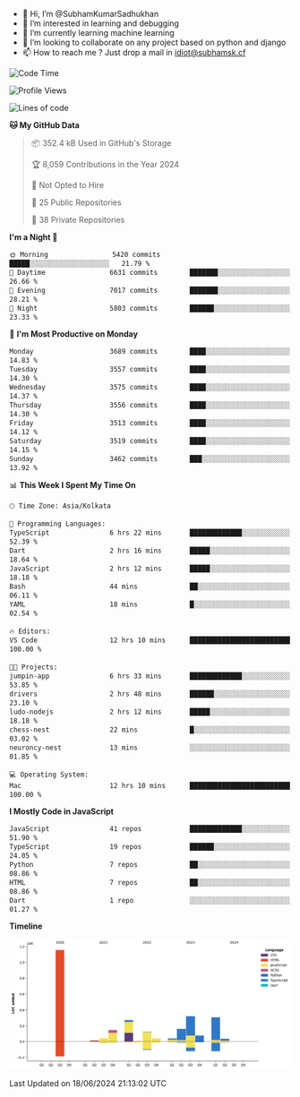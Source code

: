 - 👋 Hi, I’m @SubhamKumarSadhukhan
- 👀 I’m interested in learning and debugging
- 🌱 I’m currently learning machine learning
- 💞️ I’m looking to collaborate on any project based on python and django
- 📫 How to reach me ?
      Just drop a mail in idiot@subhamsk.cf

<!---
SubhamKumarSadhukhan/SubhamKumarSadhukhan is a ✨ special ✨ repository because its `README.md` (this file) appears on your GitHub profile.
You can click the Preview link to take a look at your changes.
--->


<!--START_SECTION:waka-->
![Code Time](http://img.shields.io/badge/Code%20Time-2%2C241%20hrs%2033%20mins-blue)

![Profile Views](http://img.shields.io/badge/Profile%20Views-3-blue)

![Lines of code](https://img.shields.io/badge/From%20Hello%20World%20I%27ve%20Written-2.7%20million%20lines%20of%20code-blue)

**🐱 My GitHub Data** 

> 📦 352.4 kB Used in GitHub's Storage 
 > 
> 🏆 8,059 Contributions in the Year 2024
 > 
> 🚫 Not Opted to Hire
 > 
> 📜 25 Public Repositories 
 > 
> 🔑 38 Private Repositories 
 > 
**I'm a Night 🦉** 

```text
🌞 Morning                5420 commits        █████░░░░░░░░░░░░░░░░░░░░   21.79 % 
🌆 Daytime                6631 commits        ███████░░░░░░░░░░░░░░░░░░   26.66 % 
🌃 Evening                7017 commits        ███████░░░░░░░░░░░░░░░░░░   28.21 % 
🌙 Night                  5803 commits        ██████░░░░░░░░░░░░░░░░░░░   23.33 % 
```
📅 **I'm Most Productive on Monday** 

```text
Monday                   3689 commits        ████░░░░░░░░░░░░░░░░░░░░░   14.83 % 
Tuesday                  3557 commits        ████░░░░░░░░░░░░░░░░░░░░░   14.30 % 
Wednesday                3575 commits        ████░░░░░░░░░░░░░░░░░░░░░   14.37 % 
Thursday                 3556 commits        ████░░░░░░░░░░░░░░░░░░░░░   14.30 % 
Friday                   3513 commits        ████░░░░░░░░░░░░░░░░░░░░░   14.12 % 
Saturday                 3519 commits        ████░░░░░░░░░░░░░░░░░░░░░   14.15 % 
Sunday                   3462 commits        ███░░░░░░░░░░░░░░░░░░░░░░   13.92 % 
```


📊 **This Week I Spent My Time On** 

```text
🕑︎ Time Zone: Asia/Kolkata

💬 Programming Languages: 
TypeScript               6 hrs 22 mins       █████████████░░░░░░░░░░░░   52.39 % 
Dart                     2 hrs 16 mins       █████░░░░░░░░░░░░░░░░░░░░   18.64 % 
JavaScript               2 hrs 12 mins       █████░░░░░░░░░░░░░░░░░░░░   18.18 % 
Bash                     44 mins             ██░░░░░░░░░░░░░░░░░░░░░░░   06.11 % 
YAML                     18 mins             █░░░░░░░░░░░░░░░░░░░░░░░░   02.54 % 

🔥 Editors: 
VS Code                  12 hrs 10 mins      █████████████████████████   100.00 % 

🐱‍💻 Projects: 
jumpin-app               6 hrs 33 mins       █████████████░░░░░░░░░░░░   53.85 % 
drivers                  2 hrs 48 mins       ██████░░░░░░░░░░░░░░░░░░░   23.10 % 
ludo-nodejs              2 hrs 12 mins       █████░░░░░░░░░░░░░░░░░░░░   18.18 % 
chess-nest               22 mins             █░░░░░░░░░░░░░░░░░░░░░░░░   03.02 % 
neuroncy-nest            13 mins             ░░░░░░░░░░░░░░░░░░░░░░░░░   01.85 % 

💻 Operating System: 
Mac                      12 hrs 10 mins      █████████████████████████   100.00 % 
```

**I Mostly Code in JavaScript** 

```text
JavaScript               41 repos            █████████████░░░░░░░░░░░░   51.90 % 
TypeScript               19 repos            ██████░░░░░░░░░░░░░░░░░░░   24.05 % 
Python                   7 repos             ██░░░░░░░░░░░░░░░░░░░░░░░   08.86 % 
HTML                     7 repos             ██░░░░░░░░░░░░░░░░░░░░░░░   08.86 % 
Dart                     1 repo              ░░░░░░░░░░░░░░░░░░░░░░░░░   01.27 % 
```



**Timeline**

![Lines of Code chart](https://raw.githubusercontent.com/SubhamKumarSadhukhan/SubhamKumarSadhukhan/main/assets/bar_graph.png)


 Last Updated on 18/06/2024 21:13:02 UTC
<!--END_SECTION:waka-->
